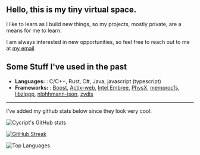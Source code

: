 ## Hello, this is my tiny virtual space.

I like to learn as I build new things, so my projects, mostly private, are a means for me to learn.

I am always interested in new opportunities, so feel free to reach out to me at [my email](mailto:roguescript@proton.me)


## Some Stuff I've used in the past

- **Languages:** : C/C++, Rust, C#, Java, javascript (typescript)
- **Frameworks:** : 
[Boost](https://www.boost.org/), 
[Actix-web](https://actix.rs/), 
[Intel Embree](https://github.com/RenderKit/embree), 
[PhysX](https://github.com/NVIDIAGameWorks/PhysX-3.4), 
[memprocfs](https://github.com/ufrisk/MemProcFS), 
[libzippp](https://github.com/ctabin/libzippp), 
[nlohhmann-json](https://github.com/nlohmann/json), 
[zydis](https://zydis.re/)

- - - 
I've added my github stats below since they look very cool.

![Cycript's GitHub stats](https://github-readme-stats.vercel.app/api?username=cycript&show_icons=true&theme=radical)

[![GitHub Streak](https://streak-stats.demolab.com?user=cycript&theme=dracula&hide_border=true&border_radius=4.4)](https://git.io/streak-stats)

![Top Languages](https://github-readme-stats.vercel.app/api/top-langs/?username=cycript&layout=compact&theme=radical)

